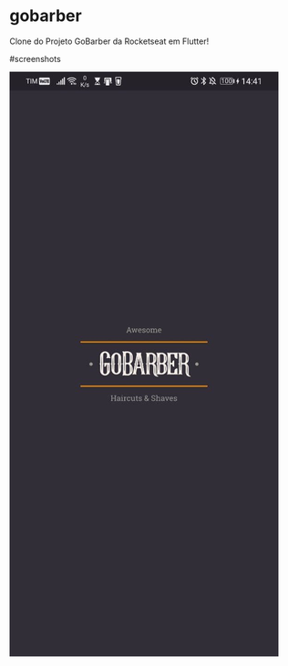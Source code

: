 # gobarber

Clone do Projeto GoBarber da Rocketseat em Flutter!

#screenshots

![](screens/screen1.jpg)
